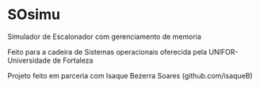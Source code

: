 # SOsimu
Simulador de Escalonador com gerenciamento de memoria

Feito para a cadeira de Sistemas operacionais oferecida pela UNIFOR-Universidade de Fortaleza

Projeto feito em parceria com Isaque Bezerra Soares (github.com/isaqueB)
